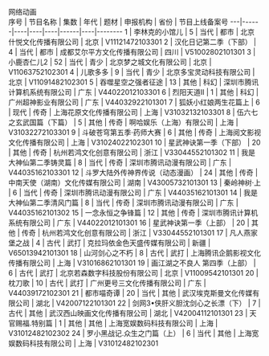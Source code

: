 网络动画							
序号 | 节目名称 | 集数 | 年代 | 题材 | 申报机构 | 省份 | 节目上线备案号
---|------|----|----|----|------|----|--------
1 | 李林克的小馆儿 | 5 | 当代 | 都市 | 北京什悦文化传播有限公司 | 北京 | V11121472103301
2 | 汉化日记第二季（下部） | 4 | 当代 | 都市 | 成都艾尔平方文化传播有限公司 | 四川 | V51002802101301
3 | 小鹿杏仁儿2 | 52 | 当代 | 青少 | 北京梦之城文化有限公司 | 北京 | V11063752102301
4 | 儿歌多多 | 9 | 当代 | 青少 | 北京多宝灵动科技有限公司 | 北京 | V11091482102301
5 | 吞噬星空之强者征途 | 13 | 其他 | 科幻 | 深圳市腾讯计算机系统有限公司 | 广东 | V44022012103301
6 | 烈阳天道Ⅱ | 1 | 其他 | 科幻 | 广州超神影业有限公司 | 广东 | V44032922101301
7 | 狐妖小红娘两生花篇上 | 6 | 现代 | 传奇 | 上海花原文化传播有限公司 | 上海 | V31032132103301
8 | 伍六七之玄武国篇（下篇） | 5 | 其他 | 传奇 | 啊哈娱乐（上海）有限公司 | 上海 | V31032272103301
9 | 斗破苍穹第五季·药师大赛 | 6 | 其他 | 传奇 | 上海阅文影视文化传播有限公司 | 上海 | V31024022102301
10 | 星武神诀第一季（下部） | 20 | 其他 | 传奇 | 杭州若鸿文化创意有限公司 | 浙江 | V33044552101302
11 | 我是大神仙第二季铸灵篇 | 8 | 当代 | 传奇 | 深圳市腾讯动漫有限公司 | 广东 | V44035162103301
12 | 斗罗大陆外传神界传说（动态漫画） | 24 | 其他 | 传奇 | 中南天使（湖南）文化传媒有限公司 | 湖南 | V43005732101301
13 | 秦岭神树·上 | 6 | 当代 | 传奇 | 深圳市腾讯动漫有限公司 | 广东 | V44035162101301
14 | 我是大神仙第二季清风门篇 | 8 | 当代 | 传奇 | 深圳市腾讯动漫有限公司 | 广东 | V44035162101302
15 | 一念永恒之争锋篇 | 12 | 其他 | 传奇 | 深圳市腾讯计算机系统有限公司 | 广东 | V44022012101301
16 | 星武神诀第一季（上部） | 20 | 其他 | 传奇 | 杭州若鸿文化创意有限公司 | 浙江 | V33044552101301
17 | 凡人燕家堡之战 | 4 | 古代 | 武打 | 克拉玛依金色天盛传媒有限公司 | 新疆 | V65013942101301
18 | 山河剑心之不朽 | 8 | 古代 | 武打 | 上海腾讯企鹅影视文化传播有限公司 | 上海 | V31016862101301
19 | 画江湖之不良人 第四季（上部） | 6 | 古代 | 武打 | 北京若森数字科技股份有限公司 | 北京 | V11009542101301
20 | 枕刀歌 | 10 | 古代 | 武打 | 广州更号三文化传播有限公司 | 广东 | V44039172102301
21 | 都市喵奇谭 | 20 | 当代 | 其他 | 武汉埃克斯曼文化传媒有限公司 | 湖北 | V42007122101301
22 | 剑网3•侠肝义胆沈剑心之长漂（下） | 7 | 古代 | 其他 | 武汉西山映画文化传播有限公司 | 湖北 | V42004112101301
23 | 天官赐福.特别篇 | 1 | 其他 | 其他 | 上海宽娱数码科技有限公司 | 上海 | V31012482102302
24 | 罗小黑战记.众生之门篇（上） | 6 | 当代 | 其他 | 上海宽娱数码科技有限公司 | 上海 | V31012482102301
